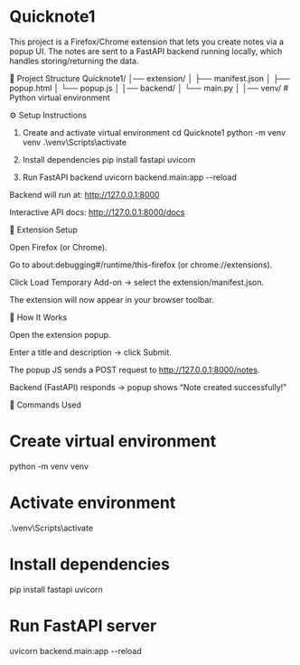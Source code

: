 ﻿# Quicknote1

This project is a Firefox/Chrome extension that lets you create notes via a popup UI.
The notes are sent to a FastAPI backend running locally, which handles storing/returning the data.

📂 Project Structure
Quicknote1/
│── extension/
│    ├── manifest.json
│    ├── popup.html
│    └── popup.js
│
│── backend/
│    └── main.py
│
│── venv/                # Python virtual environment

⚙️ Setup Instructions
1. Create and activate virtual environment
cd Quicknote1
python -m venv venv
.\venv\Scripts\activate

2. Install dependencies
pip install fastapi uvicorn

3. Run FastAPI backend
uvicorn backend.main:app --reload


Backend will run at: http://127.0.0.1:8000

Interactive API docs: http://127.0.0.1:8000/docs

🧩 Extension Setup

Open Firefox (or Chrome).

Go to about:debugging#/runtime/this-firefox (or chrome://extensions).

Click Load Temporary Add-on → select the extension/manifest.json.

The extension will now appear in your browser toolbar.

🚀 How It Works

Open the extension popup.

Enter a title and description → click Submit.

The popup JS sends a POST request to http://127.0.0.1:8000/notes.

Backend (FastAPI) responds → popup shows “Note created successfully!”

📜 Commands Used
# Create virtual environment
python -m venv venv

# Activate environment
.\venv\Scripts\activate

# Install dependencies
pip install fastapi uvicorn

# Run FastAPI server
uvicorn backend.main:app --reload
